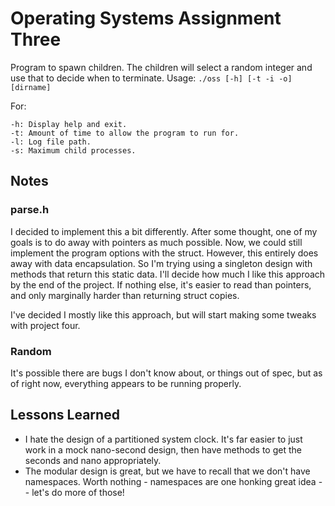 # Operating Systems Assignment Three

Program to spawn children. The children will select a
random integer and use that to decide when to terminate.
Usage: `./oss [-h] [-t -i -o] [dirname]`

For: 

    -h: Display help and exit.
    -t: Amount of time to allow the program to run for.
    -l: Log file path.
    -s: Maximum child processes.

## Notes

### parse.h
I decided to implement this a bit differently. After some thought, one of my goals is to 
do away with pointers as much possible. Now, we could still implement the program options
with the struct. However, this entirely does away with data encapsulation. So I'm trying
using a singleton design with methods that return this static data. I'll decide how much
I like this approach by the end of the project. If nothing else, it's easier to read than
pointers, and only marginally harder than returning struct copies. 

I've decided I mostly like this approach, but will start making some tweaks with project
four.

### Random
It's possible there are bugs I don't know about, or
things out of spec, but as of right now, everything
appears to be running properly. 

## Lessons Learned
- I hate the design of a partitioned system clock. It's far easier to just work in a 
mock nano-second design, then have methods to get the seconds and nano appropriately.
- The modular design is great, but we have to recall that we don't have namespaces.
Worth nothing - namespaces are one honking great idea -- let's do more of those!